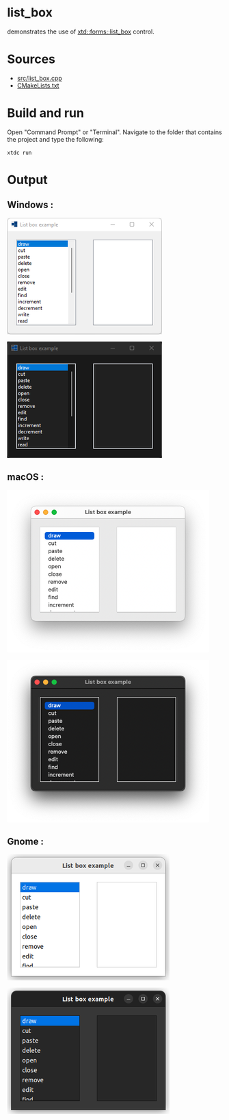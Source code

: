 # list_box

demonstrates the use of [xtd::forms::list_box](https://codedocs.xyz/gammasoft71/xtd/classxtd_1_1forms_1_1list__box.html) control.

# Sources

* [src/list_box.cpp](src/list_box.cpp)
* [CMakeLists.txt](CMakeLists.txt)

# Build and run

Open "Command Prompt" or "Terminal". Navigate to the folder that contains the project and type the following:

```shell
xtdc run
```

# Output

## Windows :

![Screenshot](../../../../docs/pictures/examples/list_box_w.png)

![Screenshot](../../../../docs/pictures/examples/list_box_wd.png)

## macOS :

![Screenshot](../../../../docs/pictures/examples/list_box_m.png)

![Screenshot](../../../../docs/pictures/examples/list_box_md.png)

## Gnome :

![Screenshot](../../../../docs/pictures/examples/list_box_g.png)

![Screenshot](../../../../docs/pictures/examples/list_box_gd.png)
